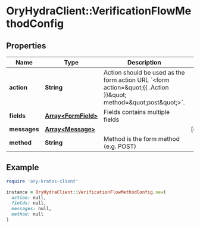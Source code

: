 # OryHydraClient::VerificationFlowMethodConfig

## Properties

| Name | Type | Description | Notes |
| ---- | ---- | ----------- | ----- |
| **action** | **String** | Action should be used as the form action URL &#x60;&lt;form action&#x3D;\&quot;{{ .Action }}\&quot; method&#x3D;\&quot;post\&quot;&gt;&#x60;. |  |
| **fields** | [**Array&lt;FormField&gt;**](FormField.md) | Fields contains multiple fields |  |
| **messages** | [**Array&lt;Message&gt;**](Message.md) |  | [optional] |
| **method** | **String** | Method is the form method (e.g. POST) |  |

## Example

```ruby
require 'ory-kratos-client'

instance = OryHydraClient::VerificationFlowMethodConfig.new(
  action: null,
  fields: null,
  messages: null,
  method: null
)
```

